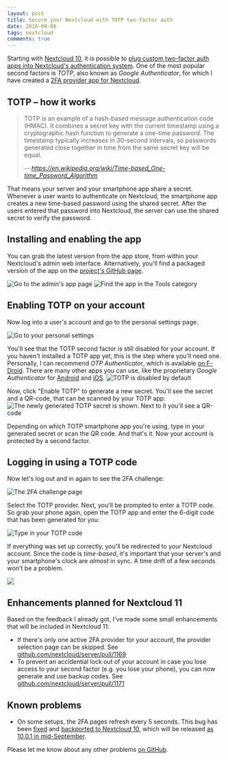 ```yaml
---
layout: post
title: Secure your Nextcloud with TOTP two-factor auth
date: 2016-09-08
tags: nextcloud
comments: true
---
```


Starting with [Nextcloud 10](https://nextcloud.com/blog/secure-monitor-and-control-your-data-with-nextcloud-10-get-it-now/), it is possible to [plug custom two-factor auth apps into Nextcloud's authentication system](https://statuscode.ch/2016/06/nextcloud-two-factor-bruteforce-and-more/). One of the most popular second factors is *TOTP*, also known as *Google Authenticator*, for which I have created a [2FA provider app for Nextcloud](https://github.com/ChristophWurst/twofactor_totp).

## TOTP – how it works

> TOTP is an example of a hash-based message authentication code (HMAC). It combines a secret key with the current timestamp using a cryptographic hash function to generate a one-time password. The timestamp typically increases in 30-second intervals, so passwords generated close together in time from the same secret key will be equal.
>
> -- <cite>https://en.wikipedia.org/wiki/Time-based_One-time_Password_Algorithm</cite>

That means your server and your smartphone app share a secret. Whenever a user wants to authenticate on Nextcloud, the smartphone app creates a new time-based password using the shared secret. After the users entered that password into Nextcloud, the server can use the shared secret to verify the password.

## Installing and enabling the app
You can grab the latest version from the app store, from within your Nextcloud's admin web interface. Alternatively, you'll find a packaged version of the app on the [project's GitHub page](https://github.com/ChristophWurst/twofactor_totp/releases).

![Go to the admin's app page](/assets/nc_totp_install_1.png)
![Find the app in the *Tools* category](/assets/nc_totp_install_2.png)

## Enabling TOTP on your account
Now log into a user's account and go to the personal settings page.

![Go to your personal settings](/assets/nc_totp_enable_1.png)

You'll see that the TOTP second factor is still disabled for your account. If you haven't installed a TOTP app yet, this is the step where you'll need one. Personally, I can recommend *OTP Authenticator*, which is available [on F-Droid](https://f-droid.org/repository/browse/?fdfilter=otp&fdid=net.bierbaumer.otp_authenticator). There are many other apps you can use, like the proprietary *Google Authenticator* for [Android](https://play.google.com/store/apps/details?id=com.google.android.apps.authenticator2) and [iOS](https://itunes.apple.com/us/app/google-authenticator/id388497605).
![TOTP is disabled by default](/assets/nc_totp_enable_2.png)

Now, click "Enable TOTP" to generate a new secret. You'll see the secret and a QR-code, that can be scanned by your TOTP app:
![The newly generated TOTP secret is shown. Next to it you'll see a QR-code](/assets/nc_totp_enable_3.png)

Depending on which TOTP smartphone app you're using, type in your generated secret or scan the QR code. And that's it. Now your account is protected by a second factor.

## Logging in using a TOTP code

Now let's log out and in again to see the 2FA challenge:

![The 2FA challenge page](/assets/nc_totp_login_1.png)

Select the TOTP provider. Next, you'll be prompted to enter a TOTP code. So grab your phone again, open the TOTP app and enter the 6-digit code that has been generated for you:

![Type in your TOTP code](/assets/nc_totp_login_2.png)

If everything was set up correctly, you'll be redirected to your Nextcloud account. Since the code is *time-based*, it's important that your server's and your smartphone's clock are *almost* in sync. A time drift of a few seconds won't be a problem.

![](/assets/nc_totp_enable_2.png)

## Enhancements planned for Nextcloud 11

Based on the feedback I already got, I've made some small enhancements that will be included in Nextcloud 11:

* If there's only one active 2FA provider for your account, the provider selection page can be skipped. See [github.com/nextcloud/server/pull/1169](https://github.com/nextcloud/server/pull/1169)
* To prevent an accidential lock out of your account in case you lose access to your second factor (e.g. you lose your phone), you can now generate and use backup codes. See [github.com/nextcloud/server/pull/1171](https://github.com/nextcloud/server/pull/1171)

## Known problems

* On some setups, the 2FA pages refresh every 5 seconds. This bug has been [fixed](https://github.com/nextcloud/server/pull/984) and [backported to Nextcloud 10](https://github.com/nextcloud/server/pull/1104), which will be released [as 10.0.1 in mid-September](https://github.com/nextcloud/server/wiki/Maintenance-and-Release-Schedule).

Please let me know about any other problems [on GitHub](https://github.com/ChristophWurst/twofactor_totp).

